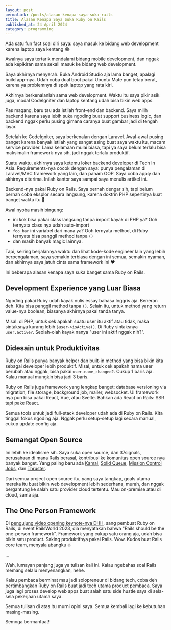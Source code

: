 ```yaml
---
layout: post
permalink: /posts/alasan-kenapa-saya-suka-rails
title: Alasan Kenapa Saya Suka Ruby on Rails
published_at: 24 April 2024
category: programming
---
```


Ada satu fun fact soal diri saya: saya masuk ke bidang web development karena laptop saya kentang 😂

Awalnya saya tertarik mendalami bidang mobile development, dan nggak ada kepikiran sama sekali masuk ke bidang web development. 

Saya akhirnya menyerah. Buka Android Studio aja lama banget, apalagi build app-nya. Udah coba dual boot pakai Ubuntu Mate pun tetap berat, karena ya problemnya di spek laptop yang rata kiri.

Akhirnya berkenalanlah sama web development. Waktu itu saya pikir asik juga, modal CodeIgniter dan laptop kentang udah bisa bikin web apps.

Pas magang, baru tau ada istilah front-end dan backend. Saya milih backend karena saya lebih suka ngoding buat support business logic, dan backend nggak perlu pusing gimana caranya buat gambar jadi di tengah layar.

Setelah ke CodeIgniter, saya berkenalan dengan Laravel. Awal-awal pusing banget karena banyak istilah yang sangat asing buat saya waktu itu, macam service provider. Lama kelamaan mulai biasa, tapi ya saya belum terlalu bisa maksimalin framework-nya sih, jadi nggak terlalu produktif.

Suatu waktu, akhirnya saya ketemu loker backend developer di Tech In Asia. Requirements-nya cocok dengan saya: punya pengalaman di Laravel/MVC framework yang lain, dan paham OOP. Saya coba apply dan akhirnya diterima. Inilah kantor saya sampai saya menulis artikel ini.

Backend-nya pakai Ruby on Rails. Saya pernah dengar sih, tapi belum pernah coba eksplor secara langsung, karena doktrin PHP sepertinya kuat banget waktu itu 🤣

Awal nyoba masih bingung:
- ini kok bisa pakai class langsung tanpa import kayak di PHP ya? Ooh ternyata class nya udah auto-import
- `foo_bar` ini variabel dari mana ya? Ooh ternyata method, di Ruby ternyata bisa panggil method tanpa `()`
- dan masih banyak magic lainnya.

Tapi, seiring berjalannya waktu dan lihat kode-kode engineer lain yang lebih berpengalaman, saya semakin terbiasa dengan ini semua, semakin nyaman, dan akhirnya saya jatuh cinta sama framework ini ❤️

Ini beberapa alasan kenapa saya suka banget sama Ruby on Rails.

## Development Experience yang Luar Biasa

Ngoding pakai Ruby udah kayak nulis essay bahasa Inggris aja. Beneran deh. Kita bisa panggil method tanpa `()`. Selain itu, untuk method yang return value-nya boolean, biasanya akhirnya pakai tanda tanya.

Misal: di PHP, untuk cek apakah suatu user itu aktif atau tidak, maka sintaksnya kurang lebih `$user->isActive()`. Di Ruby sintaksnya `user.active?`. Seolah-olah kayak nanya "user ini aktif nggak nih?".

## Didesain untuk Produktivitas

Ruby on Rails punya banyak helper dan built-in method yang bisa bikin kita sebagai developer lebih produktif. Misal, untuk cek apakah nama user berubah atau nggak, bisa pakai `user.name_changed?`. Cukup 1 baris aja. Kalau manual mungkin bisa jadi 3 baris.

Ruby on Rails juga framework yang lengkap banget: database versioning via migration, file storage, background job, mailer, websocket. UI framework nya pun bisa pakai React, Vue, atau Svelte. Bahkan ada React on Rails: SSR tapi pake React.

Semua tools untuk jadi full-stack developer udah ada di Ruby on Rails. Kita tinggal fokus ngoding aja. Nggak perlu setup-setup lagi secara manual, cukup update config aja.

## Semangat Open Source

Ini lebih ke idealisme sih. Saya suka open source, dan 37signals, perusahaan di mana Rails berasal, kontribusi ke komunitas open source nya banyak banget. Yang paling baru ada [Kamal](https://github.com/basecamp/kamal), [Solid Queue](https://github.com/rails/solid_queue), [Mission Control Jobs](https://github.com/rails/mission_control-jobs), dan [Thruster](https://github.com/basecamp/thruster).

Dari semua project open source itu, yang saya tangkap, goals utama mereka itu buat bikin web development lebih sederhana, murah, dan nggak bergantung ke salah satu provider cloud tertentu. Mau on-premise atau di cloud, sama aja.

## The One Person Framework

Di [pengujung video opening keynote-nya DHH](https://youtu.be/iqXjGiQ_D-A?t=3686), sang pembuat Ruby on Rails, di event RailsWorld 2023, dia menyatakan bahwa "Rails should be the one-person framework". Framework yang cukup satu orang aja, udah bisa bikin satu product. Saking produktifnya pakai Rails. Wow. Kudos buat Rails core team, menyala abangku 🔥

...

Wah, lumayan panjang juga ya tulisan kali ini. Kalau ngebahas soal Rails memang selalu menyenangkan, hehe.

Kalau pembaca berminat mau jadi solopreneur di bidang tech, coba deh pertimbangkan Ruby on Rails buat jadi tech utama product pembaca. Saya juga lagi proses develop web apps buat salah satu side hustle saya di sela-sela pekerjaan utama saya.

Semua tulisan di atas itu murni opini saya. Semua kembali lagi ke kebutuhan masing-masing.

Semoga bermanfaat!